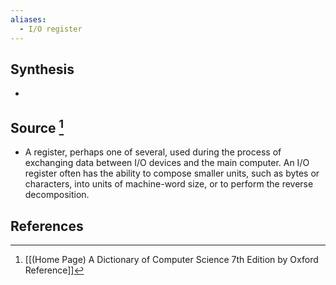 ```yaml
---
aliases:
  - I/O register
---
```

## Synthesis
- 
## Source [^1]
- A register, perhaps one of several, used during the process of exchanging data between I/O devices and the main computer. An I/O register often has the ability to compose smaller units, such as bytes or characters, into units of machine-word size, or to perform the reverse decomposition.
## References

[^1]: [[(Home Page) A Dictionary of Computer Science 7th Edition by Oxford Reference]]